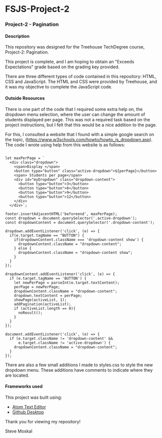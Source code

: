 # FSJS-Project-2
### Project-2 - Pagination

#### Description

This repository was designed for the Treehouse TechDegree course, Project-2: Pagination.

This project is complete, and I am hoping to obtain an "Exceeds Expectations" grade based on the grading key provided.

There are three different types of code contained in this repository: HTML, CSS and JavaScript. The HTML and CSS were provided by Treehouse, and it was my objective to complete the JavaScript code.

#### Outside Resources

There is one part of the code that I required some extra help on, the dropdown menu selection, where the user can change the amount of students displayed per page. This was not a required task based on the project instructions, but I felt that this would be a nice addition to the page.

For this, I consulted a website that I found with a simple google search on the topic, (https://www.w3schools.com/howto/howto_js_dropdown.asp). The code I wrote using help from this website is as follows:

```

let maxPerPage = `
  <div class="dropdown">
    <span>Display </span>
    <button type="button" class="active-dropdown">${perPage}</button>
    <span> Students per page</span>
    <div id="myDropdown" class="dropdown-content">
      <button type="button">3</button>
      <button type="button">6</button>
      <button type="button">9</button>
      <button type="button">12</button>
    </div>
  </div>`;

footer.insertAdjacentHTML('beforeend', maxPerPage);
const dropdown = document.querySelector('.active-dropdown');
const dropdownContent = document.querySelector('.dropdown-content');

dropdown.addEventListener('click', (e) => {
  if(e.target.tagName == "BUTTON") {
    if(dropdownContent.className === 'dropdown-content show') {
      dropdownContent.className = "dropdown-content";
    } else {
      dropdownContent.className = "dropdown-content show";
    }
  }
});

dropdownContent.addEventListener('click', (e) => {
  if (e.target.tagName == 'BUTTON') {
    let newPerPage = parseInt(e.target.textContent);
    perPage = newPerPage;
    dropdownContent.className = "dropdown-content";
    dropdown.textContent = perPage;
    showPage(activeList, 1);
    addPagination(activeList);
    if (activeList.length == 0){
      noResult();
    }
  }
});

document.addEventListener('click', (e) => {
  if (e.target.className != 'dropdown-content' &&
      e.target.className != 'active-dropdown') {
    dropdownContent.className = "dropdown-content";
  }
});

```

There are also a few small additions I made to styles.css to style the new dropdown menu. These additions have comments to indicate where they are located.

#### Frameworks used

This project was built using:
  - [Atom Text Editor](https://atom.io)
  - [Github Desktop](https://desktop.github.com)

Thank you for viewing my repository!

Steve Moskal

